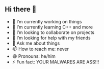 ## Hi there 👋

- 🔭 I’m currently working on things
- 🌱 I’m currently learning C++ and more
- 👯 I’m looking to collaborate on projects
- 🤔 I’m looking for help with my friends
- 💬 Ask me about things
- 📫 How to reach me: never
- 😄 Pronouns: he/him
- ⚡ Fun fact: YOUR MALWARES ARE ASS!!!
